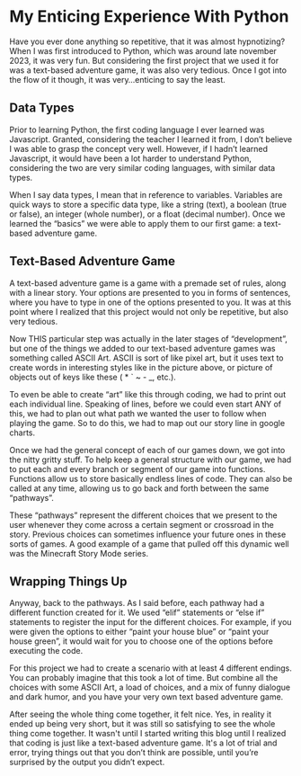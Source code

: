 # My Enticing Experience With Python

Have you ever done anything so repetitive, that it was almost hypnotizing? When I was first introduced to Python, which was around late november 2023, it was very fun. But considering the first project that we used it for was a text-based adventure game, it was also very tedious. Once I got into the flow of it though, it was very…enticing to say the least.

## Data Types

Prior to learning Python, the first coding language I ever learned was Javascript. Granted, considering the teacher I learned it from, I don’t believe I was able to grasp the concept very well. However, if I hadn’t learned Javascript, it would have been a lot harder to understand Python, considering the two are very similar coding languages, with similar data types.
 


When I say data types, I mean that in reference to variables. Variables are quick ways to store a specific data type, like a string (text), a boolean (true or false), an integer (whole number), or a float (decimal number). Once we learned the “basics” we were able to apply them to our first game: a text-based adventure game.

## Text-Based Adventure Game

A text-based adventure game is a game with a premade set of rules, along with a linear story. Your options are presented to you in forms of sentences, where you have to type in one of the options presented to you. It was at this point where I realized that this project would not only be repetitive, but also very tedious.




Now THIS particular step was actually in the later stages of “development”, but one of the things we added to our text-based adventure games was something called ASCII Art. ASCII is sort of like pixel art, but it uses text to create words in interesting styles like in the picture above, or picture of objects out of keys like these ( * ` ~ - _, etc.).

To even be able to create “art” like this through coding, we had to print out each individual line. Speaking of lines, before we could even start ANY of this, we had to plan out what path we wanted the user to follow when playing the game. So to do this, we had to map out our story line in google charts.


Once we had the general concept of each of our games down, we got into the nitty gritty stuff. To help keep a general structure with our game, we had to put each and every branch or segment of our game into functions. Functions allow us to store basically endless lines of code. They can also be called at any time, allowing us to go back and forth between the same “pathways”.

These “pathways” represent the different choices that we present to the user whenever they come across a certain segment or crossroad in the story. Previous choices can sometimes influence your future ones in these sorts of games. A good example of a game that pulled off this dynamic well was the Minecraft Story Mode series.

## Wrapping Things Up

Anyway, back to the pathways. As I said before, each pathway had a different function created for it. We used “elif” statements or “else if” statements to register the input for the different choices. For example, if you were given the options to either “paint your house blue” or “paint your house green”, it would wait for you to choose one of the options before executing the code.

For this project we had to create a scenario with at least 4 different endings. You can probably imagine that this took a lot of time. But combine all the choices with some ASCII Art, a load of choices, and a mix of funny dialogue and dark humor, and you have your very own text based adventure game.

After seeing the whole thing come together, it felt nice. Yes, in reality it ended up being very short, but it was still so satisfying to see the whole thing come together. It wasn't until I started writing this blog until I realized that coding is just like a text-based adventure game. It's a lot of trial and error, trying things out that you don’t think are possible, until you’re surprised by the output you didn’t expect.
